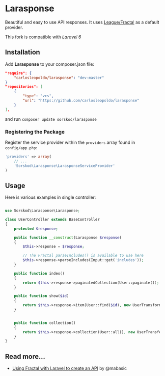 # Larasponse
Beautiful and easy to use API responses. It uses [League/Fractal](http://fractal.thephpleague.com) as a default provider.

This fork is compatible with *Laravel 6*

## Installation
Add **Larasponse** to your composer.json file:

```json
"require": {
    "carlosleopoldo/larasponse": "dev-master"
}
"repositories": [
    {
        "type": "vcs",
        "url": "https://github.com/carlosleopoldo/larasponse"
    }
],
```

and run `composer update sorskod/larasponse`

### Registering the Package

Register the service provider within the `providers` array found in `config/app.php`:

```php
'providers' => array(
    // ...
    'Sorskod\Larasponse\LarasponseServiceProvider'
)
```

## Usage

Here is various examples in single controller:

```php

use Sorskod\Larasponse\Larasponse;

class UserController extends BaseController
{
    protected $response;

    public function __construct(Larasponse $response)
    {
        $this->response = $response;

        // The Fractal parseIncludes() is available to use here
        $this->response->parseIncludes(Input::get('includes'));
    }

    public function index()
    {
        return $this->response->paginatedCollection(User::paginate());
    }

    public function show($id)
    {
        return $this->response->item(User::find($id), new UserTransformer());
    }


    public function collection()
    {
        return $this->response->collection(User::all(), new UserTransformer(), 'users');
    }
}
```

## Read more...

* [Using Fractal with Laravel to create an API](http://laravelista.com/laravel-fractal/) by @mabasic
